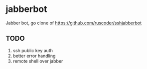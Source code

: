 jabberbot
=========

Jabber bot, go clone of https://github.com/ruscoder/sshjabberbot


TODO
-----
1. ssh public key auth
2. better error handling
3. remote shell over jabber
